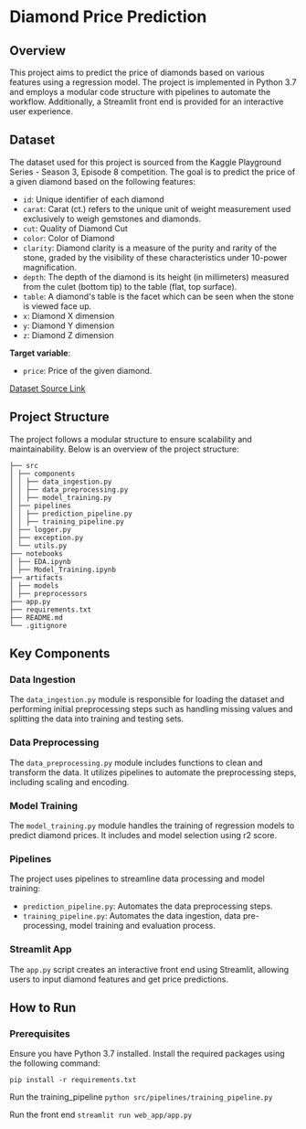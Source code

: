 # Diamond Price Prediction

## Overview

This project aims to predict the price of diamonds based on various features using a regression model. The project is implemented in Python 3.7 and employs a modular code structure with pipelines to automate the workflow. Additionally, a Streamlit front end is provided for an interactive user experience.

## Dataset

The dataset used for this project is sourced from the Kaggle Playground Series - Season 3, Episode 8 competition. The goal is to predict the price of a given diamond based on the following features:

- `id`: Unique identifier of each diamond
- `carat`: Carat (ct.) refers to the unique unit of weight measurement used exclusively to weigh gemstones and diamonds.
- `cut`: Quality of Diamond Cut
- `color`: Color of Diamond
- `clarity`: Diamond clarity is a measure of the purity and rarity of the stone, graded by the visibility of these characteristics under 10-power magnification.
- `depth`: The depth of the diamond is its height (in millimeters) measured from the culet (bottom tip) to the table (flat, top surface).
- `table`: A diamond's table is the facet which can be seen when the stone is viewed face up.
- `x`: Diamond X dimension
- `y`: Diamond Y dimension
- `z`: Diamond Z dimension

**Target variable**:
- `price`: Price of the given diamond.

[Dataset Source Link](https://www.kaggle.com/competitions/playground-series-s3e8/data?select=train.csv)

## Project Structure

The project follows a modular structure to ensure scalability and maintainability. Below is an overview of the project structure:

```
├── src
│ ├── components
│ │ ├── data_ingestion.py
│ │ ├── data_preprocessing.py
│ │ ├── model_training.py
│ ├── pipelines
│ │ ├── prediction_pipeline.py
│ │ ├── training_pipeline.py
│ ├── logger.py
│ ├── exception.py
│ └── utils.py
├── notebooks
│ ├── EDA.ipynb
│ ├── Model_Training.ipynb
├── artifacts
│ ├── models
│ ├── preprocessors
├── app.py
├── requirements.txt
├── README.md
└── .gitignore
```

## Key Components

### Data Ingestion

The `data_ingestion.py` module is responsible for loading the dataset and performing initial preprocessing steps such as handling missing values and splitting the data into training and testing sets.

### Data Preprocessing

The `data_preprocessing.py` module includes functions to clean and transform the data. It utilizes pipelines to automate the preprocessing steps, including scaling and encoding.

### Model Training

The `model_training.py` module handles the training of regression models to predict diamond prices. It includes and model selection using r2 score.

### Pipelines

The project uses pipelines to streamline data processing and model training:

- `prediction_pipeline.py`: Automates the data preprocessing steps.
- `training_pipeline.py`: Automates the data ingestion, data pre-processing, model training and evaluation process.

### Streamlit App

The `app.py` script creates an interactive front end using Streamlit, allowing users to input diamond features and get price predictions.

## How to Run

### Prerequisites

Ensure you have Python 3.7 installed. Install the required packages using the following command:

`pip install -r requirements.txt`


Run the training_pipeline
`python src/pipelines/training_pipeline.py`

Run the front end
`streamlit run web_app/app.py`
